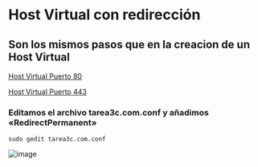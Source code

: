 # Host Virtual con redirección

## Son los mismos pasos que en la creacion de un Host Virtual

 [Host Virtual Puerto 80](https://github.com/ChenchoDev/Desarrollo_Aplicaciones_Web/blob/master/DAW/Host%20Virtuales%20Apache/01.%20Host%20Virtual%20Apache%20Puerto%2080.md
)

 [Host Virtual Puerto 443](https://github.com/ChenchoDev/Desarrollo_Aplicaciones_Web/blob/master/DAW/Host%20Virtuales%20Apache/01.%20Host%20Virtual%20Apache%20Puerto%20443%20(HTTPS).md
)

### Editamos el archivo tarea3c.com.conf y añadimos «RedirectPermanent»
```
sudo gedit tarea3c.com.conf
```
![image](https://user-images.githubusercontent.com/93767832/142136680-c329cb69-7f7c-4502-86dd-ba7379210a42.png)

